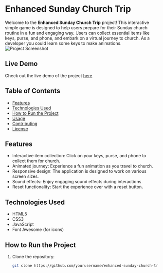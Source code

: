 # Enhanced Sunday Church Trip

Welcome to the **Enhanced Sunday Church Trip** project! This interactive simple game is designed to help users prepare for their Sunday church routine in a fun and engaging way. Users can collect essential items like keys, purse, and phone, and embark on a virtual journey to church. As a developer you could learn some keys to make animations.
![Project Screenshot](https://via.placeholder.com/800x400) <!-- Replace with your project image URL -->

## Live Demo 

Check out the live demo of the project [here](https://your-live-demo-link.com) <!-- Replace with your live demo link -->

## Table of Contents

- [Features](#features)
- [Technologies Used](#technologies-used)
- [How to Run the Project](#how-to-run-the-project)
- [Usage](#usage)
- [Contributing](#contributing)
- [License](#license)

## Features

- Interactive item collection: Click on your keys, purse, and phone to collect them for church.
- Animated journey: Experience a fun animation as you travel to church.
- Responsive design: The application is designed to work on various screen sizes.
- Sound effects: Enjoy engaging sound effects during interactions.
- Reset functionality: Start the experience over with a reset button.

## Technologies Used

- HTML5
- CSS3
- JavaScript
- Font Awesome (for icons)

## How to Run the Project

1. Clone the repository:
   ```bash
   git clone https://github.com/yourusername/enhanced-sunday-church-trip.git
